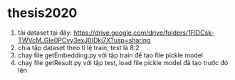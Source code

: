 # thesis2020
1. tải dataset tại đây: https://drive.google.com/drive/folders/1FlDCsk-TWVcM_GIe0PCvy3exJ0IDkj7X?usp=sharing
2. chia tập dataset theo tỉ lệ train, test là 8:2
3. chạy file getEmbedding.py với tập train để tạo file pickle model
4. chạy file getResult.py với tập test, load file pickle model đã tạo trước đó lên
